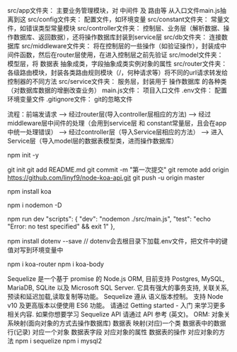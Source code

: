 <!-- 前置 -->
src/app文件夹： 主要业务管理模块，对 中间件 及 路由等 从入口文件main.js抽离到这
src/config文件夹： 配置文件，如环境变量
src/constant文件夹： 常量文件，如错误类型常量模块
src/controller文件夹： 控制层、业务层（解析数据、操作数据库、返回数据），还将操作数据库封装到service层
src/db文件夹： 连接数据库
src/middleware文件夹： 将在控制层的一些操作（如验证操作），封装成中间件函数，然后在router层使用，在进入控制层之前先验证
src/model文件夹： 模型层，将 数据表 抽象成类，字段抽象成类实例对象的属性
src/router文件夹： 各级路由模块，封装各类路由规则模块（/，何种请求等）将不同的url请求转发给 控制器的不同方法
src/service文件夹： 服务层，封装用于 操作数据库 的各种类 （对数据库数据的增删改查业务）
main.js文件： 项目入口文件
.env文件： 配置环境变量文件
.gitignore文件： git的忽略文件

流程：前端发请求 ——> 经过router层(导入controller层相应的方法) ——> 经过middleware层中间件的处理（会用到service层 和 constant常量层，且会在app中统一处理错误） ——> 经过controller层（导入Service层相应的方法） ——> 进入Service层（导入model层的数据表模型类，进而操作数据库）



npm init -y

git init
git add README.md
git commit -m "第一次提交"
git remote add origin https://github.com/linyf9/node-koa-api.git
git push -u origin master

npm install koa

npm i nodemon -D

npm run dev
"scripts": {
    "dev": "nodemon ./src/main.js",
    "test": "echo \"Error: no test specified\" && exit 1"
  },




npm install dotenv --save   // dotenv会去根目录下加载.env文件，把文件中的键值对写到环境变量中


npm i koa-router
npm i koa-body


Sequelize 是一个基于 promise 的 Node.js ORM, 目前支持 Postgres, MySQL, MariaDB, SQLite 以及 Microsoft SQL Server. 它具有强大的事务支持, 关联关系, 预读和延迟加载,读取复制等功能。
Sequelize 遵从 语义版本控制。 支持 Node v10 及更高版本以便使用 ES6 功能。
请通过 Getting started - 入门 来学习更多相关内容. 如果你想要学习 Sequelize API 请通过 API 参考 (英文)。
ORM: 对象关系映射(面向对象的方式去操作数据库)
    数据表 映射(对应)一个类
    数据表中的数据行(记录) 对应一个对象
    数据表字段 对应对象的属性
    数据表的操作 对应对象的方法
npm i sequelize
npm i mysql2 
